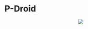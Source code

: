 # P-Droid

<p align="center">
<img src="https://play-lh.googleusercontent.com/1i5_ReXRTO22wu_LnieShRBbcjiZDFgtAe6CyWP791tE6YFfV99RLPLqUTZ7NtdbXj-S=w1440-h620-rw"/>
</p>
